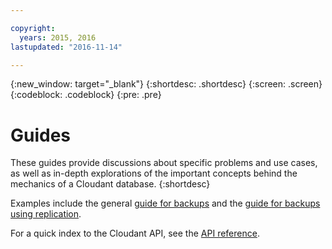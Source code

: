 ```yaml
---

copyright:
  years: 2015, 2016
lastupdated: "2016-11-14"

---
```


{:new_window: target="_blank"}
{:shortdesc: .shortdesc}
{:screen: .screen}
{:codeblock: .codeblock}
{:pre: .pre}

# Guides

These guides provide discussions about specific problems and use cases,
as well as in-depth explorations of the important concepts behind
the mechanics of a Cloudant database.
{:shortdesc}

Examples include the general [guide for backups](/docs/guides/backup-guide.html)
and the [guide for backups using replication](/docs/guides/backup-guide-using-replication.html).

For a quick index to the Cloudant API,
see the [API reference](/docs/api/index.html).
